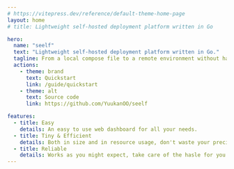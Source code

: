 ```yaml
---
# https://vitepress.dev/reference/default-theme-home-page
layout: home
# title: Lightweight self-hosted deployment platform written in Go

hero:
  name: "seelf"
  text: "Lightweight self-hosted deployment platform written in Go."
  tagline: From a local compose file to a remote environment without hassle.
  actions:
    - theme: brand
      text: Quickstart
      link: /guide/quickstart
    - theme: alt
      text: Source code
      link: https://github.com/YuukanOO/seelf

features:
  - title: Easy
    details: An easy to use web dashboard for all your needs.
  - title: Tiny & Efficient
    details: Both in size and in resource usage, don't waste your precious server resources!
  - title: Reliable
    details: Works as you might expect, take care of the hasle for you.
---
```


